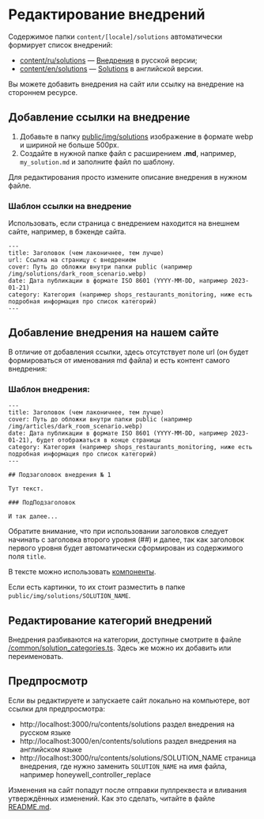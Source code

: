 # Редактирование внедрений 

Содержимое папки `content/[locale]/solutions` автоматически формирует список внедрений:
* [content/ru/solutions](/content/ru/solutions) — [Внедрения](https://wirenboard.com/ru/contents/solutions/) в русской версии;
* [content/en/solutions](/content/en/solutions) — [Solutions](https://wirenboard.com/en/contents/solutions/) в английской версии.

Вы можете добавить внедрения на сайт или ссылку на внедрение на стороннем ресурсе.

## Добавление ссылки на внедрение

1. Добавьте в папку [public/img/solutions](/public/img/solutions) изображение в формате webp и шириной не больше 500px.
2. Создайте в нужной папке файл с расширением **.md**, например, `my_solution.md` и заполните файл по шаблону.

Для редактирования просто измените описание внедрения в нужном файле.

### Шаблон ссылки на внедрение
Использовать, если страница с внедрением находится на внешнем сайте, например, в бэкенде сайта.
```
---
title: Заголовок (чем лаконичнее, тем лучше)
url: Ссылка на страницу с внедрением
cover: Путь до обложки внутри папки public (например /img/solutions/dark_room_scenario.webp)
date: Дата публикации в формате ISO 8601 (YYYY-MM-DD, например 2023-01-21)
category: Категория (например shops_restaurants_monitoring, ниже есть подробная информация про список категорий)
---
```

## Добавление внедрения на нашем сайте

В отличие от добавления ссылки, здесь отсутствует поле url (он будет формироваться от именования md файла) и есть контент самого внедрения:

### Шаблон внедрения:
```
---
title: Заголовок (чем лаконичнее, тем лучше)
cover: Путь до обложки внутри папки public (например /img/articles/dark_room_scenario.webp)
date: Дата публикации в формате ISO 8601 (YYYY-MM-DD, например 2023-01-21), будет отображаться в конце страницы
category: Категория (например shops_restaurants_monitoring, ниже есть подробная информация про список категорий)
---

## Подзаголовок внедрения № 1

Тут текст.

### ПодПодзаголовок

И так далее...
```

Обратите внимание, что при использовании заголовков следует начинать с заголовка второго уровня (##) и далее,
так как заголовок первого уровня будет автоматически сформирован из содержимого поля `title`.

В тексте можно использовать [компоненты](./components.md).

Если есть картинки, то их стоит разместить в папке `public/img/solutions/SOLUTION_NAME`.

## Редактирование категорий внедрений

Внедрения разбиваются на категории, доступные смотрите в файле [/common/solution_categories.ts](/common/solution_categories.ts).
Здесь же можно их добавить или переименовать.

## Предпросмотр 
Если вы редактируете и запускаете сайт локально на компьютере, вот ссылки для предпросмотра:
* http://localhost:3000/ru/contents/solutions раздел внедрения на русском языке
* http://localhost:3000/en/contents/solutions раздел внедрения на английском языке
* http://localhost:3000/ru/contents/solutions/SOLUTION_NAME страница внедрения, где нужно заменить `SOLUTION_NAME` на имя файла, например honeywell_controller_replace 

Изменения на сайт попадут после отправки пуллреквеста и вливания утверждённых изменений. Как это сделать, читайте в файле [README.md](/README.md).
